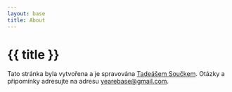 ```yaml
---
layout: base
title: About
---
```


# {{ title }}

Tato stránka byla vytvořena a je spravována [Tadeášem Součkem](https://github.com/tadeassoucek). Otázky a připomínky adresujte na adresu [yearebase@gmail.com](mailto:yearebase@gmail.com).

